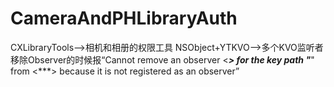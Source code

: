 # CameraAndPHLibraryAuth

CXLibraryTools-->相机和相册的权限工具
NSObject+YTKVO-->多个KVO监听者移除Observer的时候报“Cannot remove an observer <***> for the key path "***" from <***> because it is not registered as an observer”


